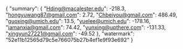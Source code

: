 {
    "summary": {
        "Hding@macalester.edu": -218.3, 
        "hongyuwang87@gmail.com": 2.72, 
        "Chbeiyou@gmail.com": 486.49, 
        "guoxing@umich.edu": 13.5, 
        "yuelee@umich.edu": -178.16, 
        "iamanxia@gmail.com": 74.42, 
        "yunxing@upthere.com": -131.33, 
        "xingyun27221@gmail.com": -49.52
    }, 
    "watermark": "52e11b12565d79c5e766075b27b4ef1e9f93e692"
}